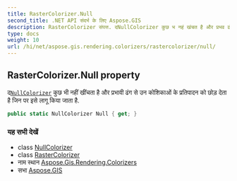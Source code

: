```yaml
---
title: RasterColorizer.Null
second_title: .NET API संदर्भ के लिए Aspose.GIS
description: RasterColorizer संपत्त. दNullColorizer कुछ भ नहं खंचत है और प्रभव ढंग से उन कशकओं के प्रतपदन क छड़ देत है जन पर इसे लगू कय जत है.
type: docs
weight: 10
url: /hi/net/aspose.gis.rendering.colorizers/rastercolorizer/null/
---
```

## RasterColorizer.Null property

द[`NullColorizer`](../../nullcolorizer/) कुछ भी नहीं खींचता है और प्रभावी ढंग से उन कोशिकाओं के प्रतिपादन को छोड़ देता है जिन पर इसे लागू किया जाता है.

```csharp
public static NullColorizer Null { get; }
```

### यह सभी देखें

* class [NullColorizer](../../nullcolorizer/)
* class [RasterColorizer](../)
* नाम स्थान [Aspose.Gis.Rendering.Colorizers](../../rastercolorizer/)
* सभा [Aspose.GIS](../../../)


